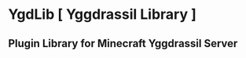 YgdLib [ Yggdrassil Library ]
===============================================

Plugin Library for Minecraft Yggdrassil Server
-----------------------------------------------

